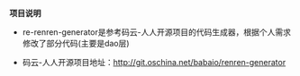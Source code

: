 **项目说明**

- re-renren-generator是参考码云-人人开源项目的代码生成器，根据个人需求修改了部分代码(主要是dao层)

- 码云-人人开源项目地址：http://git.oschina.net/babaio/renren-generator




